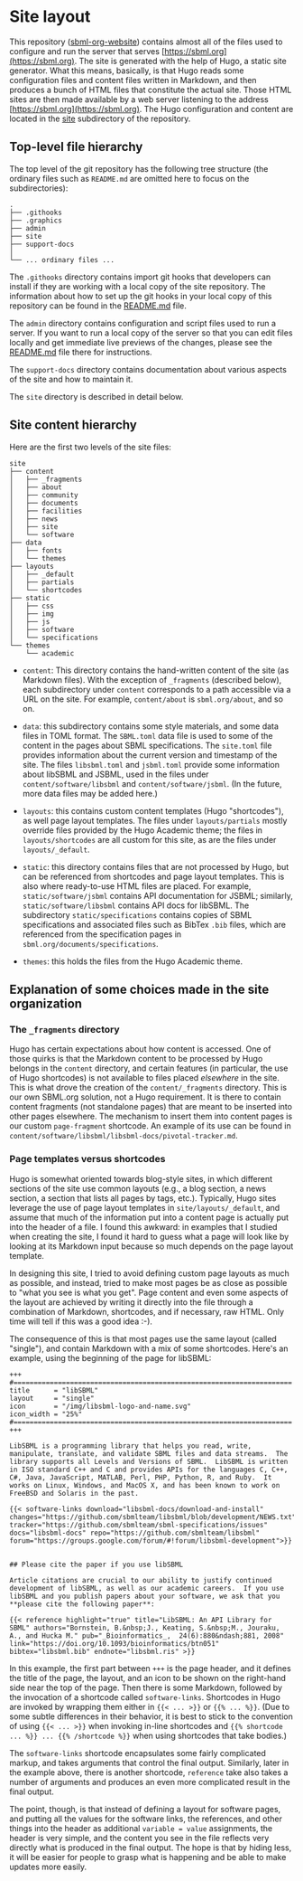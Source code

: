 Site layout
===========

This repository ([sbml-org-website](https://github.com/sbmlteam/sbml-org-website)) contains almost all of the files used to configure and run the server that serves [https://sbml.org](https://sbml.org).  The site is generated with the help of Hugo, a static site generator.  What this means, basically, is that Hugo reads some configuration files and content files written in Markdown, and then produces a bunch of HTML files that constitute the actual site.  Those HTML sites are then made available by a web server listening to the address [https://sbml.org](https://sbml.org).  The Hugo configuration and content are located in the [site](../../site) subdirectory of the repository.

Top-level file hierarchy
------------------------

The top level of the git repository has the following tree structure (the ordinary files such as `README.md` are omitted here to focus on the subdirectories):

```
.
├── .githooks
├── .graphics
├── admin
├── site
├── support-docs
│
└── ... ordinary files ...
```

The `.githooks` directory contains import git hooks that developers can install if they are working with a local copy of the site repository.  The information about how to set up the git hooks in your local copy of this repository can be found in the [README.md](../../.githooks/README.md) file.

The `admin` directory contains configuration and script files used to run a server.  If you want to run a local copy of the server so that you can edit files locally and get immediate live previews of the changes, please see the [README.md](../../admin/README.md) file there for instructions. 

The `support-docs` directory contains documentation about various aspects of the site and how to maintain it.

The `site` directory is described in detail below.


Site content hierarchy
----------------------

Here are the first two levels of the site files:

```
site
├── content
│   ├── _fragments
│   ├── about
│   ├── community
│   ├── documents
│   ├── facilities
│   ├── news
│   ├── site
│   └── software
├── data
│   ├── fonts
│   └── themes
├── layouts
│   ├── _default
│   ├── partials
│   └── shortcodes
├── static
│   ├── css
│   ├── img
│   ├── js
│   ├── software
│   └── specifications
└── themes
    └── academic
```

* `content`: This directory contains the hand-written content of the site (as Markdown files).  With the exception of `_fragments` (described below), each subdirectory under `content` corresponds to a path accessible via a URL on the site.  For example, `content/about` is `sbml.org/about`, and so on.

* `data`: this subdirectory contains some style materials, and some data files in TOML format.  The `SBML.toml` data file is used to some of the content in the pages about SBML specifications.  The `site.toml` file provides information about the current version and timestamp of the site.  The files `libsbml.toml` and `jsbml.toml` provide some information about libSBML and JSBML, used in the files under `content/software/libsbml` and `content/software/jsbml`.  (In the future, more data files may be added here.)

* `layouts`: this contains custom content templates (Hugo "shortcodes"), as well page layout templates.  The files under `layouts/partials` mostly override files provided by the Hugo Academic theme; the files in `layouts/shortcodes` are all custom for this site, as are the files under `layouts/_default`.

* `static`: this directory contains files that are not processed by Hugo, but can be referenced from shortcodes and page layout templates.  This is also where ready-to-use HTML files are placed.  For example, `static/software/jsbml` contains API documentation for JSBML; similarly, `static/software/libsbml` contains API docs for libSBML.  The subdirectory `static/specifications` contains copies of SBML specifications and associated files such as BibTex `.bib` files, which are referenced from the specification pages in `sbml.org/documents/specifications`.

* `themes`: this holds the files from the Hugo Academic theme.


Explanation of some choices made in the site organization
---------------------------------------------------------

### The `_fragments` directory

Hugo has certain expectations about how content is accessed.  One of those quirks is that the Markdown content to be processed by Hugo belongs in the `content` directory, and certain features (in particular, the use of Hugo shortcodes) is not available to files placed _elsewhere_ in the site.  This is what drove the creation of the `content/_fragments` directory.  This is our own SBML.org solution, not a Hugo requirement.  It is there to contain content fragments (not standalone pages) that are meant to be inserted into other pages elsewhere.  The mechanism to insert them into content pages is our custom `page-fragment` shortcode.  An example of its use can be found in `content/software/libsbml/libsbml-docs/pivotal-tracker.md`.


### Page templates versus shortcodes

Hugo is somewhat oriented towards blog-style sites, in which different sections of the site use common layouts (e.g., a blog section, a news section, a section that lists all pages by tags, etc.).  Typically, Hugo sites leverage the use of page layout templates in `site/layouts/_default`, and assume that much of the information put into a content page is actually put into the header of a file.  I found this awkward: in examples that I studied when creating the site, I found it hard to guess what a page will look like by looking at its Markdown input because so much depends on the page layout template.

In designing this site, I tried to avoid defining custom page layouts as much as possible, and instead, tried to make most pages be as close as possible to "what you see is what you get".  Page content and even some aspects of the layout are achieved by writing it directly into the file through a combination of Markdown, shortcodes, and if necessary, raw HTML.  Only time will tell if this was a good idea :-).

The consequence of this is that most pages use the same layout (called "single"), and contain Markdown with a mix of some shortcodes.  Here's an example, using the beginning of the page for libSBML:

```text
+++
#=====================================================================
title      = "libSBML"
layout     = "single"
icon       = "/img/libsbml-logo-and-name.svg"
icon_width = "25%"
#=====================================================================
+++

LibSBML is a programming library that helps you read, write, manipulate, translate, and validate SBML files and data streams.  The library supports all Levels and Versions of SBML.  LibSBML is written in ISO standard C++ and C and provides APIs for the languages C, C++, C#, Java, JavaScript, MATLAB, Perl, PHP, Python, R, and Ruby.  It works on Linux, Windows, and MacOS X, and has been known to work on FreeBSD and Solaris in the past.

{{< software-links download="libsbml-docs/download-and-install" changes="https://github.com/sbmlteam/libsbml/blob/development/NEWS.txt" tracker="https://github.com/sbmlteam/sbml-specifications/issues" docs="libsbml-docs" repo="https://github.com/sbmlteam/libsbml" forum="https://groups.google.com/forum/#!forum/libsbml-development">}}


## Please cite the paper if you use libSBML

Article citations are crucial to our ability to justify continued development of libSBML, as well as our academic careers.  If you use libSBML and you publish papers about your software, we ask that you **please cite the following paper**:

{{< reference highlight="true" title="LibSBML: An API Library for SBML" authors="Bornstein, B.&nbsp;J., Keating, S.&nbsp;M., Jouraku, A., and Hucka M." pub="_Bioinformatics_,  24(6):880&ndash;881, 2008" link="https://doi.org/10.1093/bioinformatics/btn051" bibtex="libsbml.bib" endnote="libsbml.ris" >}}
```


In this example, the first part between `+++` is the page header, and it defines the title of the page, the layout, and an icon to be shown on the right-hand side near the top of the page.  Then there is some Markdown, followed by the invocation of a shortcode called `software-links`.  Shortcodes in Hugo are invoked by wrapping them either in `{{< ... >}}` or `{{% ... %}}`.  (Due to some subtle differences in their behavior, it is best to stick to the convention of using `{{< ... >}}` when invoking in-line shortcodes and `{{% shortcode ... %}} ... {{% /shortcode %}}` when using shortcodes that take bodies.)

The `software-links` shortcode encapsulates some fairly complicated markup, and takes arguments that control the final output.  Similarly, later in the example above, there is another shortcode, `reference` take also takes a number of arguments and produces an even more complicated result in the final output.

The point, though, is that instead of defining a layout for software pages, and putting all the values for the software links, the references, and other things into the header as additional `variable = value` assignments, the header is very simple, and the content you see in the file reflects very directly what is produced in the final output.  The hope is that by hiding less, it will be easier for people to grasp what is happening and be able to make updates more easily.
